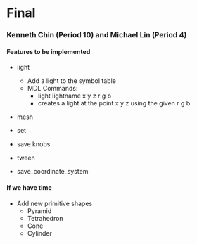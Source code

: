 # Final
### Kenneth Chin (Period 10) and Michael Lin (Period 4)

#### Features to be implemented
- light
    - Add a light to the symbol table
    - MDL Commands:
        - light lightname x y z r g b
        - creates a light at the point x y z using the given r g b
 
- mesh
- set
- save knobs
- tween
- save_coordinate_system
#### If we have time
- Add new primitive shapes
    - Pyramid
    - Tetrahedron
    - Cone
    - Cylinder
